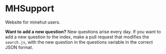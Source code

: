 # MHSupport
Website for minehut users.

**Want to add a new question?**
New questions arise every day. If you want to add a new question to the index, make a pull request that modifies the ```search.js```, with the new question in the questions variable in the correct JSON format.
